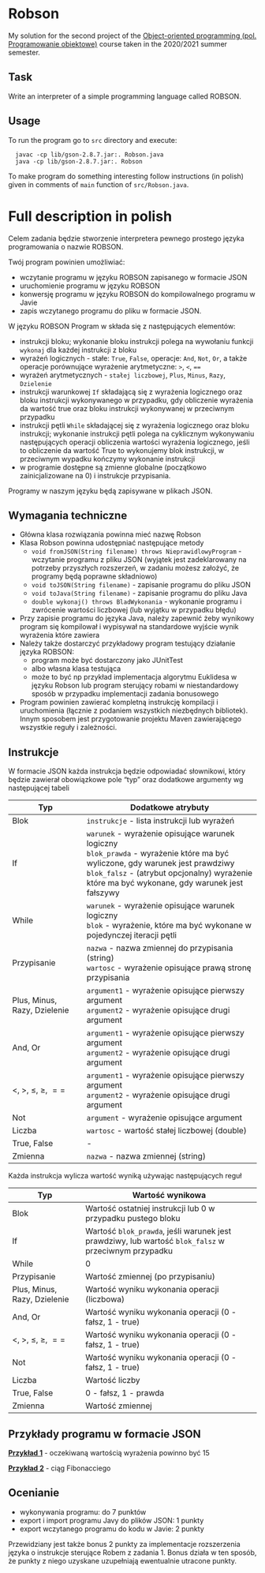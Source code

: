 # Robson

My solution for the second project of the [Object-oriented programming (pol. Programowanie obiektowe)](https://usosweb.mimuw.edu.pl/kontroler.php?_action=katalog2/przedmioty/pokazPrzedmiot&prz_kod=1000-212cPO) course taken in the 2020/2021 summer semester.

## Task

Write an interpreter of a simple programming language called ROBSON.

## Usage

To run the program go to `src` directory and execute:
```
  javac -cp lib/gson-2.8.7.jar:. Robson.java  
  java -cp lib/gson-2.8.7.jar:. Robson  
```

To make program do something interesting follow instructions (in polish) given in comments of `main` function of `src/Robson.java`.

# Full description in polish

Celem zadania będzie stworzenie interpretera pewnego prostego języka programowania o nazwie ROBSON.

Twój program powinien umożliwiać:
- wczytanie programu w języku ROBSON zapisanego w formacie JSON
- uruchomienie programu w języku ROBSON
- konwersję programu w języku ROBSON do kompilowalnego programu w Javie
- zapis wczytanego programu do pliku w formacie JSON.

W języku ROBSON Program w składa się z następujących elementów:
- instrukcji bloku; wykonanie bloku instrukcji polega na wywołaniu funkcji `wykonaj` dla
każdej instrukcji z bloku
- wyrażeń logicznych - stałe: `True`, `False`, operacje: `And`, `Not`, `Or`, a także operacje
porównujące wyrażenie arytmetyczne: `>`, `<`, `==`
- wyrażeń arytmetycznych - `stałej liczbowej`, `Plus`, `Minus`, `Razy`, `Dzielenie`
- instrukcji warunkowej `If` składającą się z wyrażenia logicznego oraz bloku
instrukcji wykonywanego w przypadku, gdy obliczenie wyrażenia da wartość true oraz
bloku instrukcji wykonywanej w przeciwnym przypadku
- instrukcji pętli `While` składającej się z wyrażenia logicznego oraz bloku instrukcji;
wykonanie instrukcji pętli polega na cyklicznym wykonywaniu następujących operacji
obliczenia wartości wyrażenia logicznego, jeśli to obliczenie da wartość True to
wykonujemy blok instrukcji, w przeciwnym wypadku kończymy wykonanie instrukcji
- w programie dostępne są zmienne globalne (początkowo zainicjalizowane na 0) i
instrukcje przypisania.

Programy w naszym języku będą zapisywane w plikach JSON.

## Wymagania techniczne
- Główna klasa rozwiązania powinna mieć nazwę Robson
- Klasa Robson powinna udostępniać następujące metody
  - `void fromJSON(String filename) throws NieprawidlowyProgram` - wczytanie programu z pliku JSON
  (wyjątek jest zadeklarowany na potrzeby przyszłych rozszerzeń, w zadaniu
  możesz założyć, że programy będą poprawne składniowo)
  - `void toJSON(String filename)` - zapisanie programu do pliku JSON
  - `void toJava(String filename)` - zapisanie programu do pliku Java
  - `double wykonaj() throws BladWykonania` - wykonanie programu i
  zwrócenie wartości liczbowej (lub wyjątku w przypadku błędu)
- Przy zapisie programu do języka Java, należy zapewnić żeby wynikowy program się
kompilował i wypisywał na standardowe wyjście wynik wyrażenia które zawiera
- Należy także dostarczyć przykładowy program testujący działanie języka ROBSON:
  - program może być dostarczony jako JUnitTest
  - albo własna klasa testująca
  - może to być np przykład implementacja algorytmu Euklidesa w języku
  Robson lub program sterujący robami w niestandardowy sposób w przypadku
  implementacji zadania bonusowego
- Program powinien zawierać kompletną instrukcję kompilacji i uruchomienia (łącznie z
podaniem wszystkich niezbędnych bibliotek). Innym sposobem jest przygotowanie
projektu Maven zawierającego wszystkie reguły i zależności.

## Instrukcje

W formacie JSON każda instrukcja będzie odpowiadać słownikowi, który będzie zawierał
obowiązkowe pole “typ” oraz dodatkowe argumenty wg następującej tabeli

| Typ | Dodatkowe atrybuty |
| ----------- | ----------- |
| Blok | `instrukcje` - lista instrukcji lub wyrażeń |
| If | `warunek` - wyrażenie opisujące warunek logiczny<br/>`blok_prawda` - wyrażenie które ma być wyliczone, gdy warunek jest prawdziwy<br/>`blok_falsz` - (atrybut opcjonalny) wyrażenie które ma być wykonane, gdy warunek jest fałszywy |
| While | `warunek` - wyrażenie opisujące warunek logiczny<br/>`blok` - wyrażenie, które ma być wykonane w pojedynczej iteracji pętli |
| Przypisanie | `nazwa` - nazwa zmiennej do przypisania (string)<br/>`wartosc` - wyrażenie opisujące prawą stronę przypisania |
| Plus, Minus, Razy, Dzielenie | `argument1` - wyrażenie opisujące pierwszy argument<br/>`argument2` - wyrażenie opisujące drugi argument |
| And, Or | `argument1` - wyrażenie opisujące pierwszy argument<br/>`argument2` - wyrażenie opisujące drugi argument |
| $<$, $>$, $\leq$, $\geq$, $==$ | `argument1` - wyrażenie opisujące pierwszy argument<br/>`argument2` - wyrażenie opisujące drugi argument |
| Not | `argument` - wyrażenie opisujące argument |
| Liczba | `wartosc` - wartość stałej liczbowej (double) |
| True, False | - |
| Zmienna | `nazwa` - nazwa zmiennej (string) |

Każda instrukcja wylicza wartość wyniką używając następujących reguł

| Typ         | Wartość wynikowa |
| ----------- | ----------- |
| Blok | Wartość ostatniej instrukcji lub 0 w przypadku pustego bloku |
| If | Wartość `blok_prawda`, jeśli warunek jest prawdziwy, lub wartość `blok_falsz` w przeciwnym przypadku |
| While | 0 |
| Przypisanie |  Wartość zmiennej (po przypisaniu) |
| Plus, Minus, Razy, Dzielenie | Wartość wyniku wykonania operacji (liczbowa) |
| And, Or | Wartość wyniku wykonania operacji (0 - fałsz, 1 - true) |
| $<$, $>$, $\leq$, $\geq$, $==$ | Wartość wyniku wykonania operacji (0 - fałsz, 1 - true) |
| Not | Wartość wyniku wykonania operacji (0 - fałsz, 1 - true) |
| Liczba | Wartość liczby |
| True, False | 0 - fałsz, 1 - prawda |
| Zmienna | Wartość zmiennej |

## Przykłady programu w formacie JSON

[**Przykład 1**](https://github.com/patjed41/PO-2-Robson/blob/master/src/pliki_robson/przyklad1.JSON) - oczekiwaną wartością wyrażenia powinno być 15

[**Przykład 2**](https://github.com/patjed41/PO-2-Robson/blob/master/src/pliki_robson/przyklad2.JSON) - ciąg Fibonacciego

## Ocenianie
- wykonywania programu: do 7 punktów
- export i import programu Javy do plików JSON: 1 punkty
- export wczytanego programu do kodu w Javie: 2 punkty

Przewidziany jest także bonus 2 punkty za implementacje rozszerzenia języka o instrukcje
sterujące Robem z zadania 1. Bonus działa w ten sposób, że punkty z niego uzyskane
uzupełniają ewentualnie utracone punkty.
